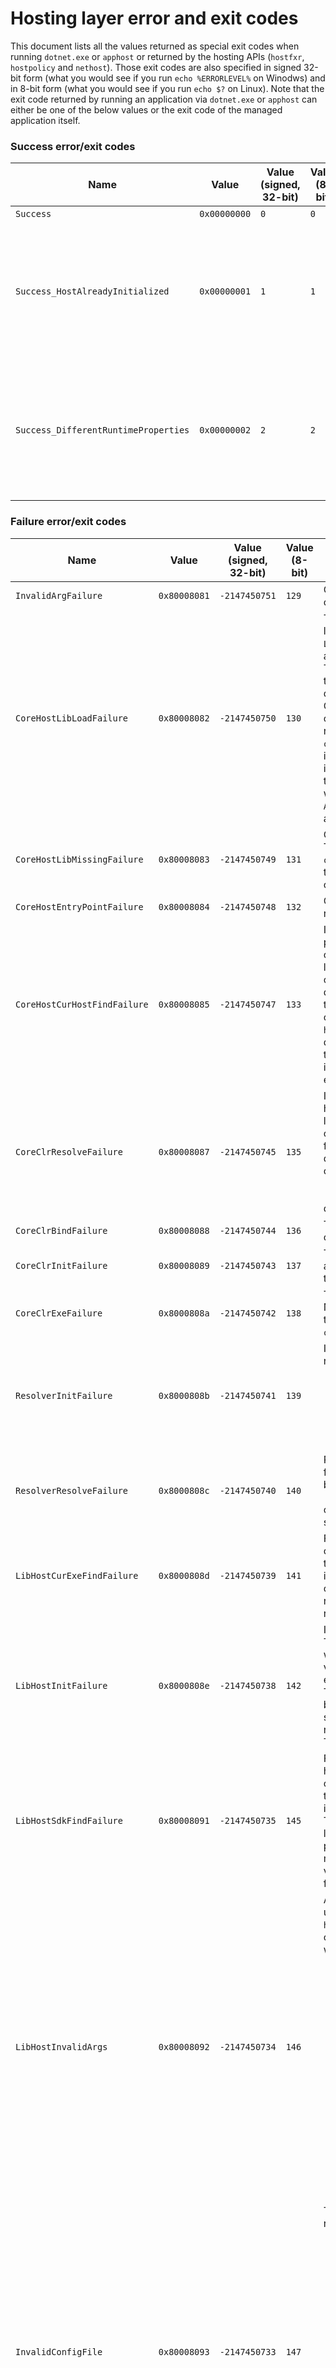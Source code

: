 # Hosting layer error and exit codes
This document lists all the values returned as special exit codes when running `dotnet.exe` or `apphost` or returned by the hosting APIs (`hostfxr`, `hostpolicy` and `nethost`).
Those exit codes are also specified in signed 32-bit form (what you would see if you run `echo %ERRORLEVEL%` on Winodws) and in 8-bit form (what you would see if you run `echo $?` on Linux).
Note that the exit code returned by running an application via `dotnet.exe` or `apphost` can either be one of the below values or the exit code of the managed application itself.

### Success error/exit codes
| Name                                  | Value        | Value (signed, 32-bit) | Value (8-bit) | Description |
| ------------------------------------- | ------------ | ---------------------- | ------------- | ----------- |
| `Success`                             | `0x00000000` | `0`                    | `0`           | Operation was successful. |
| `Success_HostAlreadyInitialized`      | `0x00000001` | `1`                    | `1`           | Initialization was successful, but another host context is already initialized, so the returned context is "secondary". The requested context was otherwise fully compatible with the already initialized context. This is returned by `hostfxr_initialize_for_runtime_config` if it's called when the host is already initialized in the process. Comes from `corehost_initialize` in `hostpolicy`. |
| `Success_DifferentRuntimeProperties`  | `0x00000002` | `2`                    | `2`           | Initialization was successful, but another host context is already initialized and the requested context specified some runtime properties which are not the same (either in value or in presence) to the already initialized context. This is returned by `hostfxr_initialize_for_runtime_config` if it's called when the host is already initialized in the process. Comes from `corehost_initialize` in `hostpolicy`. |


### Failure error/exit codes
| Name                                  | Value        | Value (signed, 32-bit) | Value (8-bit) | Description |
| ------------------------------------- | ------------ | ---------------------- | ------------- | ----------- |
| `InvalidArgFailure`                   | `0x80008081` | `-2147450751`          | `129`         | One of the specified arguments for the operation is invalid. |
| `CoreHostLibLoadFailure`              | `0x80008082` | `-2147450750`          | `130`         | There was a failure loading a dependent library. If any of the hosting components calls `LoadLibrary`/`dlopen` on a dependent library and the call fails, this error code is returned. The most common case for this failure is if the dependent library is missing some of its dependencies (for example the necessary CRT is missing on the machine), likely corrupt or incomplete install. This error code is also returned from `corehost_resolve_component_dependencies` if it's called on a `hostpolicy` which has not been initialized via the hosting layer. This would typically happen if `coreclr` is loaded directly without the hosting layer and then `AssemblyDependencyResolver` is used (which is an unsupported scenario). |
| `CoreHostLibMissingFailure`           | `0x80008083` | `-2147450749`          | `131`         | One of the dependent libraries is missing. Typically when the `hostfxr`, `hostpolicy` or `coreclr` dynamic libraries are not present in the expected locations. Probably means corrupted or incomplete installation. |
| `CoreHostEntryPointFailure`           | `0x80008084` | `-2147450748`          | `132`         | One of the dependent libraries is missing a required entry point. |
| `CoreHostCurHostFindFailure`          | `0x80008085` | `-2147450747`          | `133`         | If the hosting component is trying to use the path to the current module (the hosting component itself) and from it deduce the location of the installation. Either the location of the current module could not be determined (some weird OS call failure) or the location is not in the right place relative to other expected components. For example the `hostfxr` may look at its location and try to deduce the location of the `shared` folder with the framework from it. It assumes the typical install layout on disk. If this doesn't work, this error will be returned. |
| `CoreClrResolveFailure`               | `0x80008087` | `-2147450745`          | `135`         | If the `coreclr` library could not be found. The hosting layer (`hostpolicy`) looks for `coreclr` library either next to the app itself (for self-contained) or in the root framework (for framework-dependent). This search can be done purely by looking at disk or more commonly by looking into the respective `.deps.json`. If the `coreclr` library is missing in `.deps.json` or it's there but doesn't exist on disk, this error is returned. |
| `CoreClrBindFailure`                  | `0x80008088` | `-2147450744`          | `136`         | The loaded `coreclr` library doesn't have one of the required entry points. |
| `CoreClrInitFailure`                  | `0x80008089` | `-2147450743`          | `137`         | The call to `coreclr_initialize` failed. The actual error returned by `coreclr` is reported in the error message. |
| `CoreClrExeFailure`                   | `0x8000808a` | `-2147450742`          | `138`         | The call to `coreclr_execute_assembly` failed. Note that this does not mean anything about the app's exit code, this failure occurs if `coreclr` failed to run the app itself. |
| `ResolverInitFailure`                 | `0x8000808b` | `-2147450741`          | `139`         | Initialization of the `hostpolicy` dependency resolver failed. This can be: <ul><li> One of the frameworks or the app is missing a required `.deps.json` file. </li><li> One of the `.deps.json` files is invalid (invalid JSON, or missing required properties and so on). </li></ul> |
| `ResolverResolveFailure`              | `0x8000808c` | `-2147450740`          | `140`         | Resolution of dependencies in `hostpolicy` failed. This can mean many different things, but in general one of the processed `.deps.json` contains entry for a file which could not found, or its resolution failed for some other reason (conflict for example). |
| `LibHostCurExeFindFailure`            | `0x8000808d` | `-2147450739`          | `141`         | Failure to determine the location of the current executable. The hosting layer uses the current executable path to deduce the install location in some cases. If this path can't be obtained (OS call fails, or the returned path doesn't exist), this error is returned. |
| `LibHostInitFailure`                  | `0x8000808e` | `-2147450738`          | `142`         | Initialization of the `hostpolicy` library failed. The `corehost_load` method takes a structure with lot of initialization parameters. If the version of this structure doesn't match the expected value, this error code is returned. This would in general mean incompatibility between the `hostfxr` and `hostpolicy`, which should really only happen if somehow a newer `hostpolicy` is used by older `hostfxr`. This typically means corrupted installation. |
| `LibHostSdkFindFailure`               | `0x80008091` | `-2147450735`          | `145`         | Failure to find the requested SDK. This happens in the `hostfxr` when an SDK (also called CLI) command is used with `dotnet`. In this case the hosting layer tries to find an installed .NET SDK to run the command on. The search is based on deduced install location and on the requested version from potential `global.json` file. If either no matching SDK version can be found, or that version exists, but it's missing the `dotnet.dll` file, this error code is returned. |
| `LibHostInvalidArgs`                  | `0x80008092` | `-2147450734`          | `146`         | Arguments to `hostpolicy` are invalid. This is used in three unrelated places in the `hostpolicy`, but in all cases it means the component calling `hostpolicy` did something wrong: <ul><li> Command line arguments for the app - the failure would typically mean that wrong argument was passed or such. For example if the application main assembly is not specified on the command line. On its own this should not happen as `hostfxr` should have parsed and validated all command line arguments. </li><li> `hostpolicy` context's `get_delegate` - if the requested delegate enum value is not recognized. Again this would mean `hostfxr` passed the wrong value. </li><li> `corehost_resolve_component_dependencies` - if something went wrong initializing `hostpolicy` internal structures. Would happen for example when the `component_main_assembly_path` argument is wrong. </li></ul> |
| `InvalidConfigFile`                   | `0x80008093` | `-2147450733`          | `147`         | The `.runtimeconfig.json` file is invalid. The reasons for this failure can be among these: <ul><li> Failure to read from the file </li><li> Invalid JSON </li><li> Invalid value for a property (for example number for property which requires a string) </li><li> Missing required property </li><li> Other inconsistencies (for example `rollForward` and `applyPatches` are not allowed to be specified in the same config file) </li><li> Any of the above failures reading the `.runtimecofig.dev.json` file </li><li> Self-contained `.runtimeconfig.json` used in `hostfxr_initialize_for_runtime_config`. Note that missing `.runtimconfig.json` is not an error (means self-contained app). This error code is also used when there is a problem reading the CLSID map file in `comhost`. </li></ul> |
| `AppArgNotRunnable`                   | `0x80008094` | `-2147450732`          | `148`         | Used internally when the command line for `dotnet.exe` doesn't contain path to the application to run. In such case the command line is considered to be a CLI/SDK command. This error code should never be returned to external caller. |
| `AppHostExeNotBoundFailure`           | `0x80008095` | `-2147450731`          | `149`         | `apphost` failed to determine which application to run. This can mean: <ul><li> The `apphost` binary has not been imprinted with the path to the app to run (so freshly built `apphost.exe` from the branch will fail to run like this) </li><li> The `apphost` is a bundle (single-file exe) and it failed to extract correctly. </li><li>The `apphost` binary has been imprinted with invalid .NET search options</li></ul> |
| `FrameworkMissingFailure`             | `0x80008096` | `-2147450730`          | `150`         | It was not possible to find a compatible framework version. This originates in `hostfxr` (`resolve_framework_reference`) and means that the app specified a reference to a framework in its `.runtimeconfig.json` which could not be resolved. The failure to resolve can mean that no such framework is available on the disk, or that the available frameworks don't match the minimum version specified or that the roll forward options specified excluded all available frameworks. Typically this would be used if a 3.0 app is trying to run on a machine which has no 3.0 installed. It would also be used for example if a 32bit 3.0 app is running on a machine which has 3.0 installed but only for 64bit. |
| `HostApiFailed`                       | `0x80008097` | `-2147450729`          | `151`         | Returned by `hostfxr_get_native_search_directories` if the `hostpolicy` could not calculate the `NATIVE_DLL_SEARCH_DIRECTORIES`. |
| `HostApiBufferTooSmall`               | `0x80008098` | `-2147450728`          | `152`         | Returned when the buffer specified to an API is not big enough to fit the requested value. Can be returned from: <ul><li> `hostfxr_get_runtime_properties` </li><li> `hostfxr_get_native_search_directories` </li><li> `get_hostfxr_path` </li></ul> |
| `LibHostUnknownCommand`               | `0x80008099` | `-2147450727`          | `153`         | Returned by `hostpolicy` if the `corehost_main_with_output_buffer` is called with unsupported host command. This error code means there is incompatibility between the `hostfxr` and `hostpolicy`. In reality this should pretty much never happen. |
| `LibHostAppRootFindFailure`           | `0x8000809a` | `-2147450726`          | `154`         | Returned by `apphost` if the imprinted application path doesn't exist. This would happen if the app is built with an executable (the `apphost`) and the main `app.dll` is missing. |
| `SdkResolverResolveFailure`           | `0x8000809b` | `-2147450725`          | `155`         | Returned from `hostfxr_resolve_sdk2` when it fails to find matching SDK. Similar to `LibHostSdkFindFailure` but only used in the `hostfxr_resolve_sdk2`. |
| `FrameworkCompatFailure`              | `0x8000809c` | `-2147450724`          | `156`         | During processing of `.runtimeconfig.json` there were two framework references to the same framework which were not compatible. This can happen if the app specified a framework reference to a lower-level framework which is also specified by a higher-level framework which is also used by the app. For example, this would happen if the app referenced `Microsoft.AspNet.App` version 2.0 and `Microsoft.NETCore.App` version 3.0. In such case the `Microsoft.AspNet.App` has `.runtimeconfig.json` which also references `Microsoft.NETCore.App` but it only allows versions 2.0 up to 2.9 (via roll forward options). So the version 3.0 requested by the app is incompatible. |
| `FrameworkCompatRetry`                | `0x8000809d` | `-2147450723`          | `157`         | Error used internally if the processing of framework references from `.runtimeconfig.json` reached a point where it needs to reprocess another already processed framework reference. If this error is returned to the external caller, it would mean there's a bug in the framework resolution algorithm. |
| `AppHostExeNotBundle`                 | `0x8000809e` | `-2147450722`          | `158`         | Error reading the bundle footer metadata from a single-file `apphost`. This would mean a corrupted `apphost`. |
| `BundleExtractionFailure`             | `0x8000809f` | `-2147450721`          | `159`         | Error extracting single-file `apphost` bundle. This is used in case of any error related to the bundle itself. Typically would mean a corrupted bundle. |
| `BundleExtractionIOError`             | `0x800080a0` | `-2147450720`          | `160`         | Error reading or writing files during single-file `apphost` bundle extraction. |
| `LibHostDuplicateProperty`            | `0x800080a1` | `-2147450719`          | `161`         | The `.runtimeconfig.json` specified by the app contains a runtime property which is also produced by the hosting layer. For example if the `.runtimeconfig.json` would specify a property `TRUSTED_PLATFORM_ROOTS`, this error code would be returned. It is not allowed to specify properties which are otherwise populated by the hosting layer (`hostpolicy`) as there is not good way to resolve such conflicts. |
| `HostApiUnsupportedVersion`           | `0x800080a2` | `-2147450718`          | `162`         | Feature which requires certain version of the hosting layer binaries was used on a version which doesn't support it. For example if COM component specified to run on 2.0 `Microsoft.NETCore.App` - as that contains older version of `hostpolicy` which doesn't support the necessary features to provide COM services. |
| `HostInvalidState`                    | `0x800080a3` | `-2147450717`          | `163`         | Error code returned by the hosting APIs in `hostfxr` if the current state is incompatible with the requested operation. There are many such cases, please refer to the documentation of the hosting APIs for details. For example if `hostfxr_get_runtime_property_value` is called with the `host_context_handle` `nullptr` (meaning get property from the active runtime) but there's no active runtime in the process. |
| `HostPropertyNotFound`                | `0x800080a4` | `-2147450716`          | `164`         | property requested by `hostfxr_get_runtime_property_value` doesn't exist. |
| `CoreHostIncompatibleConfig`          | `0x800080a5` | `-2147450715`          | `165`         | Error returned by `hostfxr_initialize_for_runtime_config` if the component being initialized requires framework which is not available or incompatible with the frameworks loaded by the runtime already in the process. For example trying to load a component which requires 3.0 into a process which is already running a 2.0 runtime. |
| `HostApiUnsupportedScenario`          | `0x800080a6` | `-2147450714`          | `166`         | Error returned by `hostfxr_get_runtime_delegate` when `hostfxr` doesn't currently support requesting the given delegate type using the given context. |
| `HostFeatureDisabled`                 | `0x800080a7` | `-2147450713`          | `167`         | Error returned by `hostfxr_get_runtime_delegate` when managed feature support for native host is disabled. |
